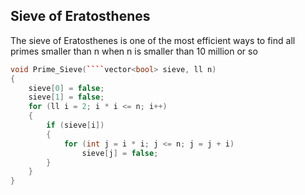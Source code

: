 Sieve of Eratosthenes
---------------------

The sieve of Eratosthenes is one of the most efficient ways to find all primes smaller than n when n is smaller than 10 million or so
```c++
void Prime_Sieve(````vector<bool> sieve, ll n)
{
    sieve[0] = false;
    sieve[1] = false;
    for (ll i = 2; i * i <= n; i++)
    {
        if (sieve[i])
        {
            for (int j = i * i; j <= n; j = j + i)
                sieve[j] = false;
        }
    }
}
```
